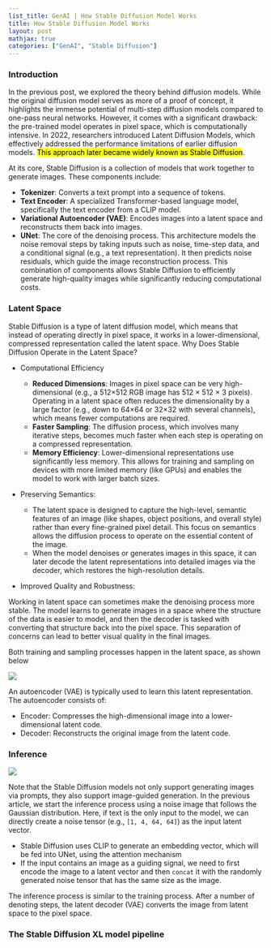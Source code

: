 ```yaml
---
list_title: GenAI | How Stable Diffusion Model Works
title: How Stable Diffusion Model Works
layout: post
mathjax: true
categories: ["GenAI", "Stable Diffusion"]
---
```


### Introduction

In the previous post, we explored the theory behind diffusion models. While the original diffusion model serves as more of a proof of concept, it highlights the immense potential of multi-step diffusion models compared to one-pass neural networks. However, it comes with a significant drawback: the pre-trained model operates in pixel space, which is computationally intensive. In 2022, researchers introduced Latent Diffusion Models, which effectively addressed the performance limitations of earlier diffusion models. <mark>This approach later became widely known as Stable Diffusion</mark>.

At its core, Stable Diffusion is a collection of models that work together to generate images. These components include:

- <strong>Tokenizer</strong>: Converts a text prompt into a sequence of tokens.
- <strong>Text Encoder</strong>: A specialized Transformer-based language model, specifically the text encoder from a CLIP model.
- <strong>Variational Autoencoder (VAE)</strong>: Encodes images into a latent space and reconstructs them back into images.
- <strong>UNet</strong>: The core of the denoising process. This architecture models the noise removal steps by taking inputs such as noise, time-step data, and a conditional signal (e.g., a text representation). It then predicts noise residuals, which guide the image reconstruction process.
This combination of components allows Stable Diffusion to efficiently generate high-quality images while significantly reducing computational costs.

### Latent Space

Stable Diffusion is a type of latent diffusion model, which means that instead of operating directly in pixel space, it works in a lower-dimensional, compressed representation called the latent space. Why Does Stable Diffusion Operate in the Latent Space?

- Computational Efficiency

    - **Reduced Dimensions**: Images in pixel space can be very high-dimensional (e.g., a 512×512 RGB image has 512 × 512 × 3 pixels). Operating in a latent space often reduces the dimensionality by a large factor (e.g., down to 64×64 or 32×32 with several channels), which means fewer computations are required.
    - **Faster Sampling**: The diffusion process, which involves many iterative steps, becomes much faster when each step is operating on a compressed representation.
    - **Memory Efficiency**: Lower-dimensional representations use significantly less memory. This allows for training and sampling on devices with more limited memory (like GPUs) and enables the model to work with larger batch sizes.

- Preserving Semantics:
    - The latent space is designed to capture the high-level, semantic features of an image (like shapes, object positions, and overall style) rather than every fine-grained pixel detail. This focus on semantics allows the diffusion process to operate on the essential content of the image.
    - When the model denoises or generates images in this space, it can later decode the latent representations into detailed images via the decoder, which restores the high-resolution details.

- Improved Quality and Robustness:

Working in latent space can sometimes make the denoising process more stable. The model learns to generate images in a space where the structure of the data is easier to model, and then the decoder is tasked with converting that structure back into the pixel space.
This separation of concerns can lead to better visual quality in the final images.

Both training and sampling processes happen in the latent space, as shown below

<img class="md-img-center" src="{{site.baseurl}}/assets/images/2025/01/sd-02-01.png">

An autoencoder (VAE) is typically used to learn this latent representation. The autoencoder consists of:

- Encoder: Compresses the high-dimensional image into a lower-dimensional latent code.
- Decoder: Reconstructs the original image from the latent code.

### Inference

<img class="md-img-center" src="{{site.baseurl}}/assets/images/2025/01/sd-02-02.png">

Note that the Stable Diffusion models not only support generating images via prompts, they also support image-guided generation. In the previous article, we start the inference process using a noise image that follows the Gaussian distribution. Here, if text is the only input to the model, we can directly create a noise tensor (e.g., `[1, 4, 64, 64]`) as the input latent vector.

- Stable Diffusion uses CLIP to generate an embedding vector, which will be fed into UNet, using the attention mechanism
- If the input contains an image as a guiding signal, we need to first encode the image to a latent vector and then `concat` it with the randomly generated noise tensor that has the same size as the image.

The inference process is similar to the training process. After a number of denoting steps, the latent decoder (VAE) converts the image from latent space to the pixel space.

### The Stable Diffusion XL model pipeline